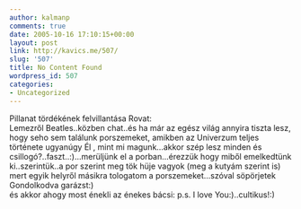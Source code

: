 ```yaml
---
author: kalmanp
comments: true
date: 2005-10-16 17:10:15+00:00
layout: post
link: http://kavics.me/507/
slug: '507'
title: No Content Found
wordpress_id: 507
categories:
- Uncategorized
---
```


Pillanat tördékének felvillantása Rovat:  
Lemezről Beatles..közben chat..és ha már az egész világ annyira tiszta lesz, hogy seho sem találunk porszemeket, amikben az Univerzum teljes története ugyanúgy Él , mint mi magunk...akkor szép lesz minden és csillogó?..faszt..:)...merüljünk el a porban...érezzük hogy miből emelkedtünk ki..szerintük..a por szerint meg tök hüje vagyok (meg a kutyám szerint is) mert egyik helyről másikra tologatom a porszemeket...szóval söpörjetek Gondolkodva garázst:)  
és akkor ahogy most énekli az énekes bácsi: p.s. I love You:)..cultikus!:)  

